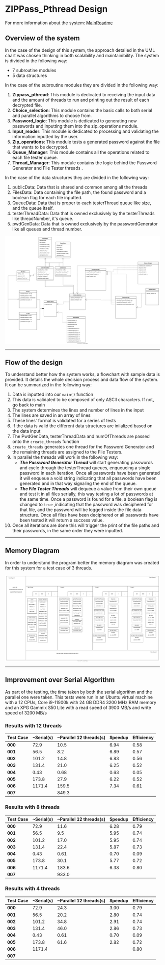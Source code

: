 # ZIPPass_Pthread Design

For more information about the system: [MainReadme](../README.md)

## Overview of the system
In the case of the design of this system, the approach detailed in the UML chart was chosen thinking in both scalability and maintainibility. The system is divided in the following way: 
* 7 subroutine modules
* 5 data structures

In the case of the subroutine modules they are divided in the following way: 
1. **Zippass_pthread**: This module is dedicated to receiving the input data and the amount of threads to run and printing out the result of each decrypted file.
2. **Choice_selection**: This module contains the basic calls to both serial and parallel algorithms to choose from.
3. **Password_logic**: This module is dedicated to generating new passwords and inputting them into the zip_operations module.
4. **Input_reader**: This module is dedicated to processing and validating the information inputted by the user.
5. **Zip_operations**: This module tests a generated password against the file that wants to be decrypted.
6. **Queue_Manager**: This module contains all the operations related to each file tester queue.
7. **Thread_Manager**: This module contains the logic behind the Password Generator and File Tester threads .

In the case of the data structures they are divided in the following way: 
1. publicData: Data that is shared and common among all the threads
2. FilesData: Data containing the file path, the found password and a boolean flag for each file inputted.
3. QueueData: Data that is proper to each testerThread queue like size, and the queue itself.
4. testerThreadData: Data that is owned exclusively by the testerThreads like threadNumber, it's queue.
5. pwdGenData: Data that is owned exclusively by the passwordGenerator like all queues and thread number.

![Overview of The System](UML_overview.drawio.svg)

------------
## Flow of the design
To understand better how the system works, a flowchart with sample data is provided. It details the whole decision process and data flow of the system. It can be summarized in the following way:
1. Data is inputted into our `main()` function
2. This data is validated to be composed of only ASCII characters. If not, go back to main
3. The system determines the lines and number of lines in the input
4. The lines are saved in an array of lines
5. These lines' format is validated for a series of tests
6. If the data is valid the different data structures are iniialized based on the data input
7. The PwdGenData, testerThreadData and numOfThreads are passed onto the `create_threads` function
8. `create_threads` generates one thread for the Password Generator and the remaining threads are assigned to the File Testers.
9. In parallel the threads will work in the following way:
    * ***The Password Generator Thread*** will start generating passwords and cycle through the testerThread queues, enqueueing a single password in each iteration. Once all passwords have been generated it will enqueue a void string indicating that all passwords have been generated and in that way signaling the end of the queue.
    * ***The File Tester Threads*** will dequeue a value from their own queue and test it in all files serially, this way testing a lot of passwords at the same time. Once a password is found for a file, a boolean flag is changed to `true` ,indicating that the password was deciphered for that file, and the password will be logged inside the file data structure. Once all files have been deciphered or all passwords have been tested it will return a success value.
10. Once all iterations are done this will trigger the print of the file paths and their passwords, in the same order they were inputted.

--------------------------
## Memory Diagram

In order to understand the program better the memory diagram was created for this system for a test case of 3 threads.

![Memory Trace](MemRastreo.drawio.svg)

-------------------------------------

## Improvement over Serial Algorithm

As part of the testing, the time taken by both the serial algorithm and the parallel one were taken. This tests were run in an Ubuntu virtual machine with a 12 CPUs, Core i9-11900k with 24 GB DDR4 3200 MHz RAM memory and an XPG Gammix S50 Lite with a read speed of 3900 MB/s and  write speed of 3200 MB/s


### Results with 12 threads
|Test Case|~Serial(s)|~Parallel 12 threads(s)|Speedup|Efficiency|
|---------|----------|-----------------------|-------|----------|
| **000** |   72.9   |          10.5         |  6.94 |   0.58   |
| **001** |   56.5   |           8.2         |  6.89 |   0.57   |
| **002** |  101.2   |          14.8         |  6.83 |   0.56   |
| **003** |  131.4   |          21.0         |  6.25 |   0.52   |
| **004** |   0.43   |          0.68         |  0.63 |   0.05   |
| **005** |  173.8   |          27.9         |  6.22 |   0.52   |
| **006** | 1171.4   |         159.5         |  7.34 |   0.61   |
| **007** |          |         849.3         |       |          |



### Results with 8 threads
|Test Case|~Serial(s)|~Parallel 12 threads(s)|Speedup|Efficiency|
|---------|----------|-----------------------|-------|----------|
| **000** |   72.9   |          11.6         |  6.28 |   0.79   |
| **001** |   56.5   |           9.5         |  5.95 |   0.74   |
| **002** |  101.2   |          17.0         |  5.95 |   0.74   |
| **003** |  131.4   |          22.4         |  5.87 |   0.73   |
| **004** |   0.43   |          0.61         |  0.70 |   0.09   |
| **005** |  173.8   |          30.1         |  5.77 |   0.72   |
| **006** | 1171.4   |         183.6         |  6.38 |   0.80   |
| **007** |          |         933.0         |       |          |


### Results with 4 threads
|Test Case|~Serial(s)|~Parallel 12 threads(s)|Speedup|Efficiency|
|---------|----------|-----------------------|-------|----------|
| **000** |   72.9   |          24.3         |  3.00 |   0.79   |
| **001** |   56.5   |          20.2         |  2.80 |   0.74   |
| **002** |  101.2   |          34.8         |  2.91 |   0.74   |
| **003** |  131.4   |          46.0         |  2.86 |   0.73   |
| **004** |   0.43   |          0.61         |  0.70 |   0.09   |
| **005** |  173.8   |          61.6         |  2.82 |   0.72   |
| **006** | 1171.4   |                       |       |   0.80   |
| **007** |          |                       |       |          |